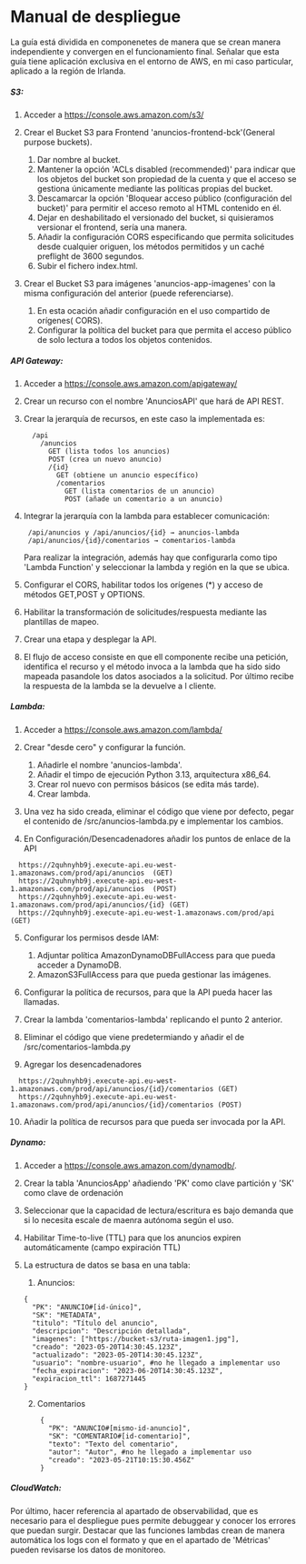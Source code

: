 # Manual de despliegue

La guía está dividida en componenetes de manera que se crean manera independiente y convergen en el funcionamiento final. Señalar que esta guía tiene aplicación exclusiva en el entorno de AWS, en mi caso particular, aplicado a la región de Irlanda.
##### S3:
1. Acceder a https://console.aws.amazon.com/s3/

2. Crear el Bucket S3 para Frontend 'anuncios-frontend-bck'(General purpose buckets).
    1. Dar nombre al bucket.
    2. Mantener la opción 'ACLs disabled (recommended)' para indicar que los objetos del bucket son propiedad de la cuenta y que el acceso se gestiona únicamente mediante las políticas propias del bucket.
    3. Descamarcar la opción 'Bloquear acceso público (configuración del bucket)' para permitir el acceso remoto al HTML contenido en él.
    4. Dejar en deshabilitado el versionado del bucket, si quisieramos versionar el frontend, sería una manera.
    5. Añadir la configuración CORS especificando  que permita solicitudes desde cualquier origuen, los métodos permitidos y un caché preflight de 3600 segundos.
    6. Subir el fichero index.html.

3. Crear el Bucket S3 para imágenes 'anuncios-app-imagenes' con la misma configuración del anterior (puede referenciarse).
    1. En esta ocación añadir configuración en el uso compartido de orígenes( CORS).
    2. Configurar la política del bucket para que permita el acceso público de solo lectura a todos los objetos contenidos.

##### API Gateway:
1. Acceder a https://console.aws.amazon.com/apigateway/

2. Crear un recurso con el nombre 'AnunciosAPI' que hará de API REST.

3. Crear la jerarquía de recursos, en este caso la implementada es: 
    ``` 
      /api
        /anuncios
          GET (lista todos los anuncios)
          POST (crea un nuevo anuncio)
          /{id}
            GET (obtiene un anuncio específico)
            /comentarios
              GET (lista comentarios de un anuncio)
              POST (añade un comentario a un anuncio)
     ```
4. Integrar la jerarquía con la lambda para establecer comunicación:
   ```
    /api/anuncios y /api/anuncios/{id} → anuncios-lambda
    /api/anuncios/{id}/comentarios → comentarios-lambda
   ```
   Para realizar la integración, además hay que configurarla como tipo 'Lambda Function' y seleccionar la lambda y región en la que se ubica.

5. Configurar el CORS, habilitar todos los orígenes (*) y acceso de métodos GET,POST y OPTIONS.

6. Habilitar la transformación de solicitudes/respuesta mediante las plantillas de mapeo.

7. Crear una etapa y desplegar la API.

8. El flujo de acceso consiste en que ell componente recibe una petición, identifica el recurso y el método  invoca a la lambda que ha sido sido mapeada pasandole los datos asociados a la solicitud. Por último recibe la respuesta de la lambda se la devuelve a l cliente.


##### Lambda:

1. Acceder a https://console.aws.amazon.com/lambda/

2. Crear "desde cero" y configurar la función.
   1. Añadirle el nombre 'anuncios-lambda'.
   2. Añadir el timpo de ejecución Python 3.13, arquitectura x86_64.
   3. Crear rol nuevo con permisos básicos (se edita más tarde).
   4. Crear lambda.

3. Una vez ha sido creada, eliminar el código que viene por defecto, pegar el contenido de /src/anuncios-lambda.py e implementar los cambios.

4. En Configuración/Desencadenadores añadir los puntos de enlace de la API 
  ```
    https://2quhnyhb9j.execute-api.eu-west-1.amazonaws.com/prod/api/anuncios  (GET)
    https://2quhnyhb9j.execute-api.eu-west-1.amazonaws.com/prod/api/anuncios  (POST)
    https://2quhnyhb9j.execute-api.eu-west-1.amazonaws.com/prod/api/anuncios/{id} (GET)
    https://2quhnyhb9j.execute-api.eu-west-1.amazonaws.com/prod/api (GET)
  ```
5. Configurar los permisos desde IAM:
   1. Adjuntar política AmazonDynamoDBFullAccess para que pueda acceder a DynamoDB.
   2. AmazonS3FullAccess para que pueda gestionar las imágenes.

6. Configurar la política de recursos, para que la API pueda hacer las llamadas.

7. Crear la lambda 'comentarios-lambda' replicando el punto 2 anterior.

8. Eliminar el código que viene predetermiando y añadir el de /src/comentarios-lambda.py

9. Agregar los desencadenadores
  ``` 
    https://2quhnyhb9j.execute-api.eu-west-1.amazonaws.com/prod/api/anuncios/{id}/comentarios (GET)
    https://2quhnyhb9j.execute-api.eu-west-1.amazonaws.com/prod/api/anuncios/{id}/comentarios (POST)
  ```
10. Añadir la política de recursos para que pueda ser invocada por la API.

##### Dynamo:

1.  Acceder a https://console.aws.amazon.com/dynamodb/.

2. Crear la tabla 'AnunciosApp' añadiendo 'PK' como clave partición y 'SK' como clave de ordenación

3. Seleccionar que la capacidad de lectura/escritura es bajo demanda que si lo necesita escale de maenra autónoma según el uso.

4. Habilitar Time-to-live (TTL) para que los anuncios expiren automáticamente (campo expiración TTL)

5. La estructura de datos se basa en una tabla:
    1. Anuncios:
    ```
    {
      "PK": "ANUNCIO#[id-único]",
      "SK": "METADATA",
      "titulo": "Título del anuncio",
      "descripcion": "Descripción detallada",
      "imagenes": ["https://bucket-s3/ruta-imagen1.jpg"],
      "creado": "2023-05-20T14:30:45.123Z",
      "actualizado": "2023-05-20T14:30:45.123Z",
      "usuario": "nombre-usuario", #no he llegado a implementar uso
      "fecha_expiracion": "2023-06-20T14:30:45.123Z",
      "expiracion_ttl": 1687271445
    }
    ```
    2. Comentarios 
    ```
        {
          "PK": "ANUNCIO#[mismo-id-anuncio]",
          "SK": "COMENTARIO#[id-comentario]",
          "texto": "Texto del comentario",
          "autor": "Autor", #no he llegado a implementar uso
          "creado": "2023-05-21T10:15:30.456Z"
        }
    ```

##### CloudWatch:
Por último, hacer referencia al apartado de observabilidad, que es necesario para el despliegue pues permite debuggear y conocer los errores que puedan surgir. Destacar que las funciones lambdas crean de manera automática los logs con el formato y que en el apartado de 'Métricas' pueden revisarse los datos de monitoreo.

